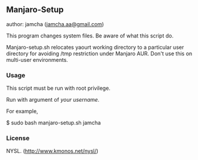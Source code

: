 ## Manjaro-Setup
author: jamcha (jamcha.aa@gmail.com)

This program changes system files. Be aware of what this script do.

Manjaro-setup.sh relocates yaourt working directory to a particular user directory for avoiding /tmp restriction under Manjaro AUR.
Don't use this on multi-user environments.

### Usage
This script must be run with root privilege.

Run with argument of *your username*.

For example,

$ sudo bash manjaro-setup.sh jamcha

### License
NYSL. (http://www.kmonos.net/nysl/)

